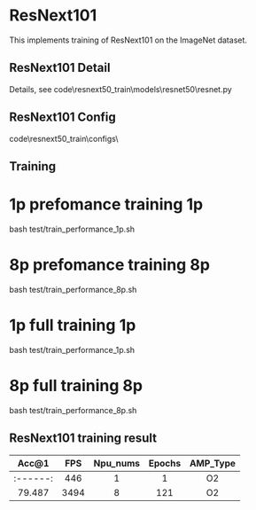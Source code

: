 # ResNext101
This implements training of ResNext101 on the ImageNet dataset.

## ResNext101 Detail

Details, see code\resnext50_train\models\resnet50\resnet.py

## ResNext101 Config

code\resnext50_train\configs\

## Training

# 1p prefomance training 1p
bash test/train_performance_1p.sh

# 8p prefomance training 8p
bash test/train_performance_8p.sh

# 1p full training 1p
bash test/train_performance_1p.sh

# 8p full training 8p
bash test/train_performance_8p.sh


## ResNext101 training result


| Acc@1    | FPS       | Npu_nums | Epochs   | AMP_Type |
| :------: | :------:  | :------: | :------: | :------: |
| :------: |    446    |   1      |   1      | O2       |
| 79.487   |   3494    |   8      |  121     | O2       |
